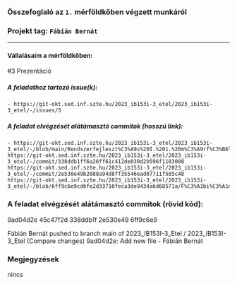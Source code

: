 ### Összefoglaló az `1.` mérföldkőben végzett munkáról

### Projekt tag: `Fábián Bernát`

___

#### Vállalásaim a mérföldkőben: 

#3 Prezentáció


##### A feladathoz tartozó issue(k):

    - https://git-okt.sed.inf.szte.hu/2023_ib153i-3_etel/2023_ib153i-3_etel/-/issues/3
    

##### A feladat elvégzését alátámasztó commitok (hosszú link):


    - https://git-okt.sed.inf.szte.hu/2023_ib153i-3_etel/2023_ib153i-3_etel/-/blob/main/Rendszerfejleszt%C3%A9s%20I.%201.%20m%C3%A9rf%C3%B6ldk%C5%91%20prezent%C3%A1ci%C3%B3%20(1)%20(1)%20(1).pptx
    https://git-okt.sed.inf.szte.hu/2023_ib153i-3_etel/2023_ib153i-3_etel/-/commit/338ddb1ff6a26ff61c412de030d2b596f1183008
    https://git-okt.sed.inf.szte.hu/2023_ib153i-3_etel/2023_ib153i-3_etel/-/commit/2e530e49b2088a94d8ff35546ead07711f585c48
    https://git-okt.sed.inf.szte.hu/2023_ib153i-3_etel/2023_ib153i-3_etel/-/blob/6ff9c6e9cd6fe2d33710feca3de9434a6d68571a/F%C3%A1bi%C3%A1n_Bern%C3%A1t_egyeni_jelentes.md





### A feladat elvégzését alátámasztó commitok (rövid kód):

9ad04d2e
45c47f2d
338ddb1f
2e530e49
6ff9c6e9

Fábián Bernát pushed to branch main of 2023_IB153I-3_Etel / 2023_IB153I-3_Etel (Compare changes)
9ad04d2e: Add new file - Fábián Bernát



### Megjegyzések
nincs